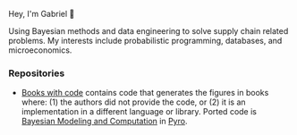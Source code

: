 Hey, I'm Gabriel 👋

Using Bayesian methods and data engineering to solve supply chain related problems. My interests include probabilistic programming, databases, and microeconomics.

### Repositories
- [Books with code](https://github.com/GStechschulte/books-with-code) contains code that generates the figures in books where: (1) the authors did not provide the code, or (2) it is an implementation in a different language or library. Ported code is [Bayesian Modeling and Computation](https://bayesiancomputationbook.com/welcome.html) in [Pyro](https://pyro.ai).
